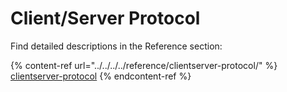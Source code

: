 # Client/Server Protocol

Find detailed descriptions in the Reference section:

{% content-ref url="../../../../reference/clientserver-protocol/" %}
[clientserver-protocol](../../../../reference/clientserver-protocol/)
{% endcontent-ref %}
